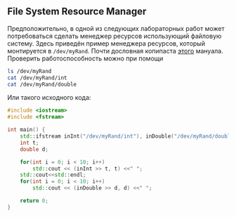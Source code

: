 ## File System Resource Manager
Предположительно, в одной из следующих лабораторных работ может потребоваться сделать менеджер ресурсов использующий файловую систему. Здесь приведён пример менеджера ресурсов, который монтируется в `/dev/myRand`.
Почти дословная копипаста [этого](http://www.qnx.com/developers/docs/qnxcar2/index.jsp?topic=%2Fcom.qnx.doc.neutrino.getting_started%2Ftopic%2Fs1_resmgr_io_read.html) мануала.
Проверить работоспособность можно при помощи
```bash
ls /dev/myRand
cat /dev/myRand/int
cat /dev/myRand/double
```
Или такого исходного кода:
```c++
#include <iostream>
#include <fstream>

int main() {
    std::ifstream inInt("/dev/myRand/int"), inDouble("/dev/myRand/double");
    int t;
    double d;

    for(int i = 0; i < 10; i++)
        std::cout << (inInt >> t, t) <<" ";
    std::cout<<std::endl;
    for(int i = 0; i < 10; i++)
        std::cout << (inDouble >> d, d) <<" ";

    return 0;
}

```
